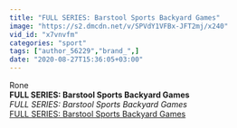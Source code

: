 ```yaml
---
title: "FULL SERIES: Barstool Sports Backyard Games"
image: "https://s2.dmcdn.net/v/SPVdY1VFBx-JFT2mj/x240"
vid_id: "x7vnvfm"
categories: "sport"
tags: ["author_56229","brand_",]
date: "2020-08-27T15:36:05+03:00"
---
```

Rone<br><b>FULL SERIES: Barstool Sports Backyard Games</b><br> <i>FULL SERIES: Barstool Sports Backyard Games</i><br> <u>FULL SERIES: Barstool Sports Backyard Games</u>
